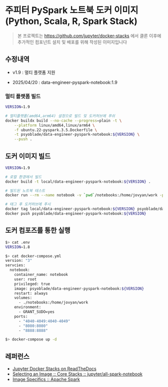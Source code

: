 # 주피터 PySpark 노트북 도커 이미지 (Python, Scala, R, Spark Stack)
> 본 프로젝트는 https://github.com/jupyter/docker-stacks 에서 클론 이후에 추가적인 컴포넌트 설치 및 배포를 위해 작성된 이미지입니다

## 수정내역
* v1.9 : 멀티 플랫폼 지원
 - 2025/04/20 : data-engineer-pyspark-notebook:1.9

### 멀티 플랫폼 빌드
```bash
VERSION=1.9

# 멀티플랫폼(amd64,arm64) 설정으로 빌드 및 도커허브에 푸쉬
docker buildx build --no-cache --progress=plain -t \
    --platform linux/amd64,linux/arm64 \
    -f ubuntu.22-pyspark.3.5.Dockerfile \
    -t psyoblade/data-engineer-pyspark-notebook:${VERSION} \
    --push .
```

## 도커 이미지 빌드
```bash
VERSION=1.9

# 로컬 환경에서 빌드
docker build -t local/data-engineer-pyspark-notebook:${VERSION} .

# 빌드된 노트북 테스트 
docker run --rm --name notebook -v `pwd`/notebooks:/home/jovyan/work -p 8888:8888 -d local/data-engineer-pyspark-notebook:${VERSION}

# 태그 후 도커허브에 푸시
docker tag local/data-engineer-pyspark-notebook:${VERSION} psyoblade/data-engineer-pyspark-notebook:${VERSION}
docker push psyoblade/data-engineer-pyspark-notebook:${VERSION}
```

## 도커 컴포즈를 통한 실행
```bash
$> cat .env
VERSION=1.8

$> cat docker-compose.yml
version: "3"
servcies:
  notebook:
    container_name: notebook
    user: root
    privileged: true
    image: psyoblade/data-engineer-pyspark-notebook:${VERSION}
    restart: always
    volumes:
      - ./notebooks:/home/jovyan/work
    environment:
      - GRANT_SUDO=yes
    ports:
      - "4040-4049:4040-4049"
      - "8080:8080"
      - "8888:8888"

$> docker-compose up -d
```

## 레퍼런스
- [Jupyter Docker Stacks on ReadTheDocs](http://jupyter-docker-stacks.readthedocs.io/en/latest/index.html)
- [Selecting an Image :: Core Stacks :: jupyter/all-spark-notebook](http://jupyter-docker-stacks.readthedocs.io/en/latest/using/selecting.html#jupyter-all-spark-notebook)
- [Image Specifics :: Apache Spark](http://jupyter-docker-stacks.readthedocs.io/en/latest/using/specifics.html#apache-spark)


